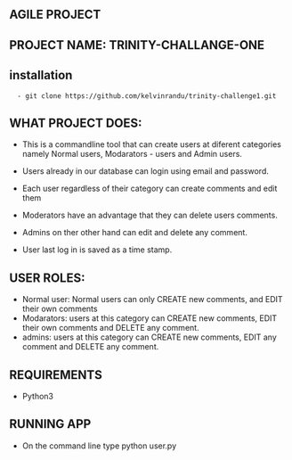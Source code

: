 ## AGILE PROJECT 

## PROJECT NAME: TRINITY-CHALLANGE-ONE 
## installation
      - git clone https://github.com/kelvinrandu/trinity-challenge1.git

## WHAT PROJECT DOES:

- This is a commandline tool that can create users at diferent categories namely Normal users, Modarators  - users and Admin users.

- Users already in our database can login using email and password.
- Each user regardless of their category can create comments and edit them
- Moderators have an advantage that they can delete users comments.
- Admins on ther other hand can edit and delete any comment.
- User last log in is saved as a time stamp.


## USER ROLES:
- Normal user: Normal users can only CREATE new comments, and EDIT their own comments
- Modarators: users at this category can CREATE new comments, EDIT their own comments and
  DELETE any comment.
- admins: users at this category can CREATE new comments, EDIT any comment and DELETE any comment.

## REQUIREMENTS
     
- Python3

## RUNNING APP
- On the command line type python user.py

